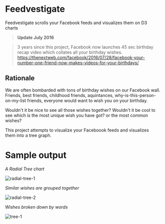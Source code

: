 # Feedvestigate
Feedvestigate scrolls your Facebook feeds and visualizes them on D3 charts

>__Update July 2016__

>3 years since this project, Facebook now launches 45 sec birthday recap video which collates all your birthday wishes.
>https://thenextweb.com/facebook/2016/07/28/facebook-your-number-one-friend-now-makes-videos-for-your-birthdays/

## Rationale
We are often bombarded with tons of birthday wishes on our Facebook wall.
Friends, best friends, childhood friends, aquintances, why-is-this-person-on-my-list friends, 
everyone would want to wish you on your birthday.

Wouldn't it be nice to see all those wishes together?
Wouldn't it be cool to see which is the most unique wish you have got?
or the most common wishes?

This project attempts to visualize your Faceboook feeds and visualizes them into a tree graph.


# Sample output
*A Radial Tree chart*

![radial-tree-1](https://user-images.githubusercontent.com/4361998/76678465-43188380-65fe-11ea-9228-098ec8bcf38f.png)

*Similar wishes are grouped together*

![radial-tree-2](https://user-images.githubusercontent.com/4361998/76678479-60e5e880-65fe-11ea-97e9-b910b07f6d70.png)

*Wishes broken down by words*

![tree-1](https://user-images.githubusercontent.com/4361998/76678389-773f7480-65fd-11ea-9d03-66203a0306c5.png)
